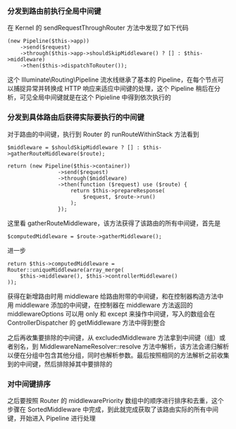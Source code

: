 ### 分发到路由前执行全局中间键

在 Kernel 的 sendRequestThroughRouter 方法中发现了如下代码
```
(new Pipeline($this->app))
    ->send($request)
    ->through($this->app->shouldSkipMiddleware() ? [] : $this->middleware)
    ->then($this->dispatchToRouter());
```

这个 Illuminate\Routing\Pipeline 流水线继承了基本的 Pipeline，在每个节点可以捕捉异常并转换成 HTTP 响应来适应中间键的处理，这个 Pipeline 稍后在分析，可见全局中间键就是在这个 Pipieline 中得到依次执行的

### 分发到具体路由后获得实际要执行的中间键

对于路由的中间键，执行到 Router 的 runRouteWithinStack 方法看到
```
$middleware = $shouldSkipMiddleware ? [] : $this->gatherRouteMiddleware($route);

return (new Pipeline($this->container))
                ->send($request)
                ->through($middleware)
                ->then(function ($request) use ($route) {
                    return $this->prepareResponse(
                        $request, $route->run()
                    );
                });
```
这里看 gatherRouteMiddleware，该方法获得了该路由的所有中间键，首先是
```
$computedMiddleware = $route->gatherMiddleware();
```
进一步
```
return $this->computedMiddleware = Router::uniqueMiddleware(array_merge(
    $this->middleware(), $this->controllerMiddleware()
));
```
获得在新增路由时用 middleware 给路由附带的中间键，和在控制器构造方法中用 middleware 添加的中间键，在控制器在 middleware 方法返回的 middlewareOptions 可以用 only 和 except 来操作中间键，写入的数组会在 ControllerDispatcher 的 getMiddleware 方法中得到整合

之后再收集要排除的中间键，从 excludedMiddleware 方法拿到中间键（组）或者别名，到 MiddlewareNameResolver::resolve 方法中解析，该方法会递归解析以便在分组中包含其他分组，同时也解析参数。最后按照相同的方法解析之前收集到的中间键，然后排除掉其中要排除的

### 对中间键排序

之后要按照 Router 的 middlewarePriority 数组中的顺序进行排序和去重，这个步骤在 SortedMiddleware 中完成，到此就完成获取了该路由实际的所有中间键，开始进入 Pipeline 进行处理